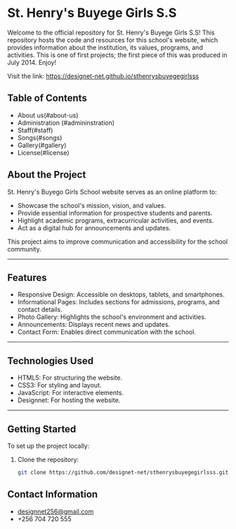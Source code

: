 # St. Henry's Buyege Girls S.S

Welcome to the official repository for St. Henry's Buyege Girls S.S! 
This repository hosts the code and resources for this school's website, which provides information about the institution, its values, programs, and activities. 
This is one of first projects; the first piece of this was produced in July 2014. Enjoy!

Visit the link: https://designet-net.github.io/sthenrysbuyegegirlsss



## Table of Contents
- About us(#about-us)
- Administration (#admininstration)
- Staff(#staff)
- Songs(#songs)
- Gallery(#gallery)
- License(#license)



## About the Project

St. Henry's Buyego Girls School website serves as an online platform to:
- Showcase the school's mission, vision, and values.
- Provide essential information for prospective students and parents.
- Highlight academic programs, extracurricular activities, and events.
- Act as a digital hub for announcements and updates.

This project aims to improve communication and accessibility for the school community.

---

## Features
- Responsive Design: Accessible on desktops, tablets, and smartphones.
- Informational Pages: Includes sections for admissions, programs, and contact details.
- Photo Gallery: Highlights the school's environment and activities.
- Announcements: Displays recent news and updates.
- Contact Form: Enables direct communication with the school.

---

## Technologies Used
- HTML5: For structuring the website.
- CSS3: For styling and layout.
- JavaScript: For interactive elements.
- Designnet: For hosting the website.

---

## Getting Started

To set up the project locally:

1. Clone the repository:
   ```bash
   git clone https://github.com/designet-net/sthenrysbuyegegirlsss.git

## Contact Information
- designnet256@gmail.com
- +256 704 720 555

